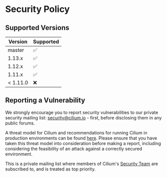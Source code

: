 # Security Policy

## Supported Versions

| Version  | Supported          |
|----------| ------------------ |
| master   | :white_check_mark: |
| 1.13.x   | :white_check_mark: |
| 1.12.x   | :white_check_mark: |
| 1.11.x   | :white_check_mark: |
| < 1.11.0 | :x:                |

## Reporting a Vulnerability

We strongly encourage you to report security vulnerabilities to
our private security mailing list: security@cilium.io - first, before
disclosing them in any public forums.

A threat model for Cilium and recommendations for running Cilium in production
environments can be found [here][threat-model]. Please ensure that you have
taken this threat model into consideration before making a report, including
considering the feasibility of an attack against a correctly secured
environment.

This is a private mailing list where members of Cilium's
[Security Team](https://github.com/cilium/community/blob/main/roles/Security-Team.md)
are subscribed to, and is treated as top priority.

[threat-model]: https://docs.cilium.io/en/latest/security/threat-model/
